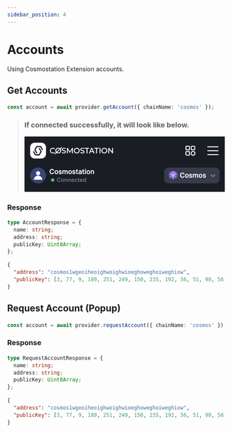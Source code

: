 ```yaml
---
sidebar_position: 4
---
```


# Accounts

Using Cosmostation Extension accounts.

## Get Accounts
```typescript
const account = await provider.getAccount({ chainName: 'cosmos' });
```


> ### If connected successfully, it will look like below.
> ![Provider](/img/developer/extension/2-provider-connected.png)


### Response

```typescript title="Model"
type AccountResponse = {
  name: string;
  address: string;
  publicKey: Uint8Array;
};
```
```json title="Example"
{
  "address": "cosmos1wgeoiheoighwoighwioeghoweghoiweghiow",
  "publicKey": [3, 77, 9, 189, 251, 249, 150, 235, 192, 56, 51, 98, 56, 242, 12, 102, 144, 211, 89, 42, 187, 170]
}
```


## Request Account (Popup)

```typescript
const account = await provider.requestAccount({ chainName: 'cosmos' });
```

### Response
```typescript title=Model
type RequestAccountResponse = {
  name: string;
  address: string;
  publicKey: Uint8Array;
};
```
```json title=Example
{
  "address": "cosmos1wgeoiheoighwoighwioeghoweghoiweghiow",
  "publicKey": [3, 77, 9, 189, 251, 249, 150, 235, 192, 56, 51, 98, 56, 242, 12, 102, 144, 211, 89, 42, 187, 170]
}
```
